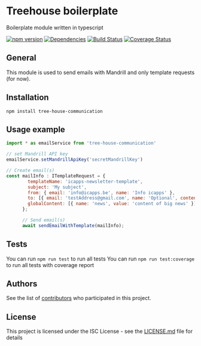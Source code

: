 # Treehouse boilerplate

Boilerplate module written in typescript

[![npm version](https://badge.fury.io/js/tree-house-communication.svg)](https://badge.fury.io/js/tree-house-communication)
[![Dependencies](https://david-dm.org/icapps/tree-house-communication.svg)](https://david-dm.org/icapps/tree-house-communication.svg)
[![Build Status](https://travis-ci.org/icapps/tree-house-communication.svg?branch=master)](https://travis-ci.org/icapps/tree-house-communication)
[![Coverage Status](https://coveralls.io/repos/github/icapps/tree-house-communication/badge.svg)](https://coveralls.io/github/icapps/tree-house-communication)

## General
This module is used to send emails with Mandrill and only template requests (for now).

## Installation

```shell
npm install tree-house-communication
```
## Usage example

```javascript
import * as emailService from 'tree-house-communication'

// set Mandrill API key
emailService.setMandrillApiKey('secretMandrillKey')

// Create email(s)
const mailInfo : ITemplateRequest = {
        templateName: 'icapps-newsletter-template',
        subject: 'My subject',
        from: { email: 'info@icapps.be', name: 'Info icapps' },
        to: [{ email: 'testAddress@gmail.com', name: 'Optional', content: [{ name: 'greeting', value: 'Hello test!' }] }],
        globalContent: [{ name: 'news', value: 'content of big news' }],
      };

      // Send email(s)
      await sendEmailWithTemplate(mailInfo);
```



## Tests

  You can run `npm run test` to run all tests
  You can run `npm run test:coverage` to run all tests with coverage report

## Authors

See the list of [contributors](https://github.com/icapps/tree-house-communication/contributors) who participated in this project.

## License

This project is licensed under the ISC License - see the [LICENSE.md](LICENSE.md) file for details
